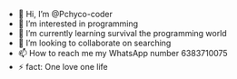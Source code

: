 - 👋 Hi, I’m @Pchyco-coder
- 👀 I’m interested in programming 
- 🌱 I’m currently learning survival the programming world
- 💞️ I’m looking to collaborate on searching 
- 📫 How to reach me my WhatsApp number 6383710075
- ⚡ fact: One love one life

<!---
Pchyco-coder/Pchyco-coder is a ✨ special ✨ repository because its `README.md` (this file) appears on your GitHub profile.
You can click the Preview link to take a look at your changes.
--->
